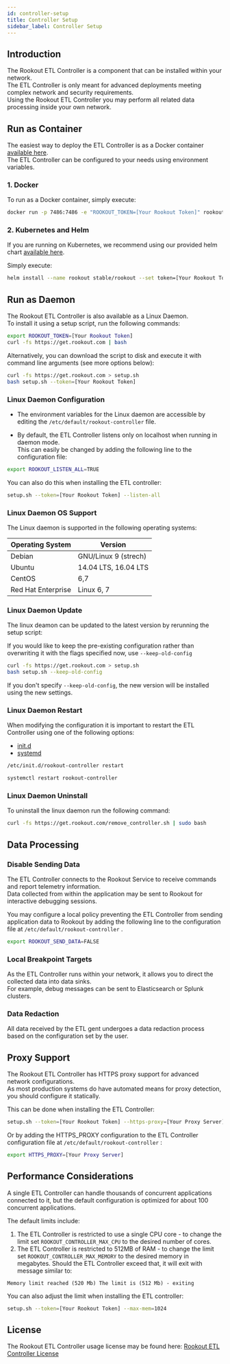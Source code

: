 ```yaml
---
id: controller-setup
title: Controller Setup
sidebar_label: Controller Setup
---
```


## Introduction

The Rookout ETL Controller is a component that can be installed within your network.  
The ETL Controller is only meant for advanced deployments meeting complex network and security requirements.  
Using the Rookout ETL Controller you may perform all related data processing inside your own network.

## Run as Container

The easiest way to deploy the ETL Controller is as a Docker container [available here](https://hub.docker.com/r/rookout/controller/).  
The ETL Controller can be configured to your needs using environment variables. 

### 1. Docker

To run as a Docker container, simply execute:

```bash
docker run -p 7486:7486 -e "ROOKOUT_TOKEN=[Your Rookout Token]" rookout/controller
```
<div class="rookout-org-info"></div>

### 2. Kubernetes and Helm

If you are running on Kubernetes, we recommend using our provided helm chart [available here](https://github.com/helm/charts/tree/master/stable/rookout).

Simply execute:

```bash
helm install --name rookout stable/rookout --set token=[Your Rookout Token]
```
<div class="rookout-org-info"></div>

## Run as Daemon

The Rookout ETL Controller is also available as a Linux Daemon.  
To install it using a setup script, run the following commands:

```bash
export ROOKOUT_TOKEN=[Your Rookout Token]
curl -fs https://get.rookout.com | bash
```
<div class="rookout-org-info"></div>

Alternatively, you can download the script to disk and execute it with command line arguments (see more options below):

```bash
curl -fs https://get.rookout.com > setup.sh
bash setup.sh --token=[Your Rookout Token]
```
<div class="rookout-org-info"></div>

### Linux Daemon Configuration

- The environment variables for the Linux daemon are accessible by editing the `/etc/default/rookout-controller` file.

- By default, the ETL Controller listens only on localhost when running in daemon mode.  
This can easily be changed by adding the following line to the configuration file:
```bash
export ROOKOUT_LISTEN_ALL=TRUE
```

You can also do this when installing the ETL controller:

```bash
setup.sh --token=[Your Rookout Token] --listen-all
```
<div class="rookout-org-info"></div>

### Linux Daemon OS Support

The Linux daemon is supported in the following operating systems:

| Operating System   | Version    |
| ------------------ | ---------- |
| Debian             | GNU/Linux 9 (strech)       |
| Ubuntu             | 14.04 LTS, 16.04 LTS         |
| CentOS             | 6,7          |
| Red Hat Enterprise | Linux 6, 7|

### Linux Daemon Update

The linux deamon can be updated to the latest version by rerunning the setup script:

If you would like to keep the pre-existing configuration rather than overwriting it with the flags specified now, use `--keep-old-config` 

```bash
curl -fs https://get.rookout.com > setup.sh
bash setup.sh --keep-old-config
```


If you don't specify `--keep-old-config`, the new version will be installed using the new settings.

### Linux Daemon Restart

When modifying the configuration it is important to restart the ETL Controller using one of the following options:

<ul class="nav nav-tabs" id="controller-restart" role="tablist">
<li class="nav-item">
<a class="nav-link active" id="initd-tab" data-toggle="tab" href="#initd" role="tab" aria-selected="true">init.d</a>
</li>
<li class="nav-item">
<a class="nav-link" id="systemd-tab" data-toggle="tab" href="#systemd" role="tab" aria-selected="false">systemd</a>
</li>
</ul>

<div class="tab-content" id="controller-restart">
<div class="tab-pane fade show active" id="initd" role="tabpanel">

```bash
/etc/init.d/rookout-controller restart
```

</div>
<div class="tab-pane fade" id="systemd" role="tabpanel">

```bash
systemctl restart rookout-controller
```

</div>
</div>

### Linux Daemon Uninstall

To uninstall the linux daemon run the following command:

```bash
curl -fs https://get.rookout.com/remove_controller.sh | sudo bash
```

## Data Processing

### Disable Sending Data

The ETL Controller connects to the Rookout Service to receive commands and report telemetry information.  
Data collected from within the application may be sent to Rookout for interactive debugging sessions.

You may configure a local policy preventing the ETL Controller from sending application data to Rookout by adding the following line to the configuration file at `/etc/default/rookout-controller` .

```bash
export ROOKOUT_SEND_DATA=FALSE
```

### Local Breakpoint Targets

As the ETL Controller runs within your network, it allows you to direct the collected data into data sinks.  
For example, debug messages can be sent to Elasticsearch or Splunk clusters.

### Data Redaction

All data received by the ETL gent undergoes a data redaction process based on the configuration set by the user.

## Proxy Support 

The Rookout ETL Controller has HTTPS proxy support for advanced network configurations.  
As most production systems do have automated means for proxy detection, you should configure it statically.  

This can be done when installing the ETL Controller:
```bash
setup.sh --token=[Your Rookout Token] --https-proxy=[Your Proxy Server]
```
<div class="rookout-org-info"></div>

Or by adding the HTTPS_PROXY configuration to the ETL Controller configuration file at `/etc/default/rookout-controller` :

```bash
export HTTPS_PROXY=[Your Proxy Server]
```

## Performance Considerations

A single ETL Controller can handle thousands of concurrent applications connected to it, but the default configuration is optimized for about 100 concurrent applications.

The default limits include:
1. The ETL Controller is restricted to use a single CPU core - to change the limit set `ROOKOUT_CONTROLLER_MAX_CPU` to the desired number of cores.
2. The ETL Controller is restricted to 512MB of RAM - to change the limit set `ROOKOUT_CONTROLLER_MAX_MEMORY` to the desired memory in megabytes. Should the ETL Controller exceed that, it will exit with message similar to:
```text
Memory limit reached (520 Mb) The limit is (512 Mb) - exiting
```

You can also adjust the limit when installing the ETL controller:

```bash
setup.sh --token=[Your Rookout Token] --max-mem=1024
```
<div class="rookout-org-info"></div>

## License

The Rookout ETL Controller usage license may be found here:
[Rookout ETL Controller License](license.md)
